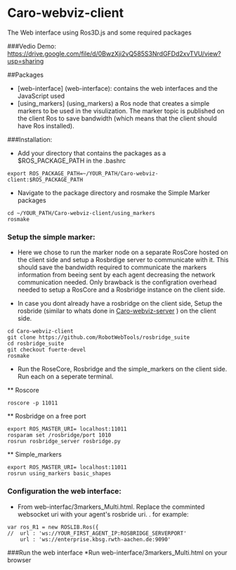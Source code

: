 # Caro-webviz-client
The Web interface using Ros3D.js and some required packages


###Vedio Demo:
https://drive.google.com/file/d/0BwzXji2vQ585S3NrdGFDd2xvTVU/view?usp=sharing

##Packages
* [web-interface] (web-interface): contains the web interfaces and the JavaScript used
* [using_markers] (using_markers) a Ros node that creates a simple markers to be used in the visulization. The marker topic is published on the client Ros to save bandwidth (which means that the client should have Ros installed).

###Installation:
* Add your directory that contains the packages as a $ROS_PACKAGE_PATH in the .bashrc
```
export ROS_PACKAGE_PATH=~/YOUR_PATH/Caro-webviz-client:$ROS_PACKAGE_PATH
```

* Navigate to the package directory and rosmake the Simple Marker packages 
```
cd ~/YOUR_PATH/Caro-webviz-client/using_markers
rosmake
```

### Setup the simple marker:
* Here we chose to run the marker node on a separate RosCore hosted on the client side and setup a Rosbrdige server to communicate with it. This should save the bandwidth required to communicate the markers information from beeing sent by each agent decreasing the network communication needed. Only brawback is the configration overhead needed to setup a RosCore and a Rosbridge instance on the client side.

* In case you dont already have a rosbridge on the client side, Setup the rosbride (similar to whats done in [Caro-webviz-server](https://github.com/MostafaGomaa/Caro-webviz-server/) ) on the client side.
 ```
cd Caro-webviz-client
git clone https://github.com/RobotWebTools/rosbridge_suite
cd rosbridge_suite
git checkout fuerte-devel
rosmake
```

* Run the RoseCore, Rosbridge and the simple_markers on the client side. Run each on a seperate terminal.

** Roscore
```
roscore -p 11011
```

** Rosbridge on a free port
```
export ROS_MASTER_URI= localhost:11011
rosparam set /rosbridge/port 1010
rosrun rosbridge_server rosbridge.py
```

** Simple_markers
```
export ROS_MASTER_URI= localhost:11011
rosrun using_markers basic_shapes
```


### Configuration the web interface:
* From web-interfac/3markers_Multi.html. Replace the comminted websocket uri with your agent's rosbride uri.
. for example:
```
var ros_R1 = new ROSLIB.Ros({
//  url : 'ws://YOUR_FIRST_AGENT_IP:ROSBRIDGE_SERVERPORT'
    url : 'ws://enterprise.kbsg.rwth-aachen.de:9090'

```


###Run the web interface
*Run web-interface/3markers_Multi.html on your browser



